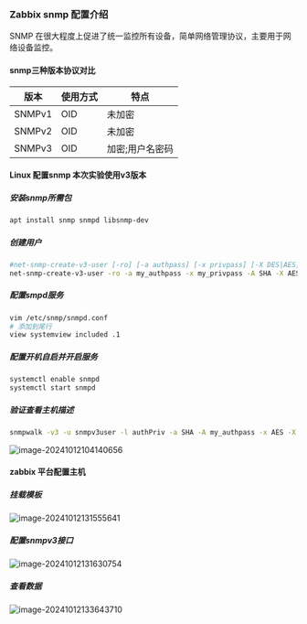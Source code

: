 ### Zabbix snmp 配置介绍<Badge type="tip" text="zabbix" />

SNMP 在很大程度上促进了统一监控所有设备，简单网络管理协议，主要用于网络设备监控。

#### snmp三种版本协议对比 

| 版本   | 使用方式 | 特点            |
| ------ | -------- | --------------- |
| SNMPv1 | OID      | 未加密          |
| SNMPv2 | OID      | 未加密          |
| SNMPv3 | OID      | 加密;用户名密码 |

#### Linux 配置snmp   本次实验使用v3版本

##### 安装snmp所需包

```bash
apt install snmp snmpd libsnmp-dev
```

##### 创建用户

```bash
#net-snmp-create-v3-user [-ro] [-a authpass] [-x privpass] [-X DES|AES] [username]
net-snmp-create-v3-user -ro -a my_authpass -x my_privpass -A SHA -X AES snmpv3user
```

##### 配置smpd服务

```bash
vim /etc/snmp/snmpd.conf
# 添加到尾行
view systemview included .1
```

##### 配置开机自启并开启服务

```bash
systemctl enable snmpd
systemctl start snmpd
```

##### 验证查看主机描述

```bash
snmpwalk -v3 -u snmpv3user -l authPriv -a SHA -A my_authpass -x AES -X my_privpass 127.0.0.1 1.3.6.1.2.1.1.1
```

![image-20241012104140656](/image-20241012104140656.png)

#### zabbix 平台配置主机

##### 挂载模板

![image-20241012131555641](/image-20241012131555641.png)

##### 配置snmpv3接口

![image-20241012131630754](/image-20241012131630754.png)

##### 查看数据

![image-20241012133643710](/image-20241012133643710.png)